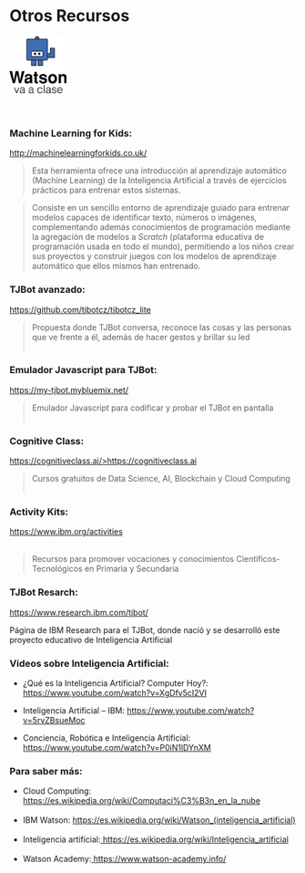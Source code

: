 # Otros Recursos


<a href="https://www.watsonvaaclase.es/"><img id="img1" src="files/img/tj.png" width="100" height="100"></a><br> <br><br>

### Machine Learning for Kids: 

<a href="http://machinelearningforkids.co.uk/">http://machinelearningforkids.co.uk/</a>

> Esta herramienta ofrece una introducción al aprendizaje automático (Machine Learning) de la Inteligencia Artificial a través de ejercicios prácticos para entrenar estos sistemas. 

> Consiste en un sencillo entorno de aprendizaje guiado para entrenar modelos capaces de identificar texto, números o imágenes, complementando además conocimientos de programación mediante la agregación de modelos a *Scratch* (plataforma educativa de programación usada en todo el mundo), permitiendo a los niños crear sus proyectos y construir juegos con los modelos de aprendizaje automático que ellos mismos han entrenado.<br>



### TJBot avanzado: 
<a href="https://github.com/tjbotcz/tjbotcz_lite">https://github.com/tjbotcz/tjbotcz_lite</a>

> Propuesta donde TJBot conversa, reconoce las cosas y las personas que ve frente a él, además de hacer gestos y brillar su led <br> <br> 
 
### Emulador Javascript para TJBot: 
<a href="https://my-tjbot.mybluemix.net">https://my-tjbot.mybluemix.net/ </a>

> Emulador Javascript para codificar y probar el TJBot en pantalla <br> <br> 

### Cognitive Class: 
<a href="https://cognitiveclass.ai/">https://cognitiveclass.ai/>https://cognitiveclass.ai</a>

> Cursos gratuitos de Data Science, AI, Blockchain y Cloud Computing <br> <br> 

### Activity Kits:
<a href="https://www.ibm.com/ibm/responsibility/initiatives/activityki">https://www.ibm.org/activities</a><br><br> 

> Recursos para promover vocaciones y conocimientos Cientificos-Tecnológicos en Primaria y Secundaria

### TJBot Resarch:
<a href="https://www.research.ibm.com/tjbot/"> https://www.research.ibm.com/tjbot/</a>

 Página de IBM Research para el TJBot, donde nació y se desarrolló este proyecto educativo de Inteligencia Artificial 

### Videos sobre Inteligencia Artificial:

- ¿Qué es la Inteligencia Artificial? Computer Hoy?:<a href="https://es.wikipedia.org/wiki/Computaci%C3%B3n_en_la_nube"> https://www.youtube.com/watch?v=XgDfv5cI2VI</a><br>

- Inteligencia Artificial – IBM: <a href="https://www.youtube.com/watch?v=5rvZBsueMoc">https://www.youtube.com/watch?v=5rvZBsueMoc</a><br>

- Conciencia, Robótica e Inteligencia Artificial: <a href="https://www.youtube.com/watch?v=P0iN1lDYnXM">https://www.youtube.com/watch?v=P0iN1lDYnXM</a><br>


### Para saber más:

- Cloud Computing: <a href="https://es.wikipedia.org/wiki/Computaci%C3%B3n_en_la_nube">https://es.wikipedia.org/wiki/Computaci%C3%B3n_en_la_nube</a> <br>
 
- IBM Watson: <a href="https://es.wikipedia.org/wiki/Watson_(inteligencia_artificial)">https://es.wikipedia.org/wiki/Watson_(inteligencia_artificial)</a> <br>
 
- Inteligencia artificial:<a href="https://es.wikipedia.org/wiki/Inteligencia_artificial"> https://es.wikipedia.org/wiki/Inteligencia_artificial</a> <br>
 
- Watson Academy:<a href="https://www.watson-academy.info"> https://www.watson-academy.info/</a> <br>






